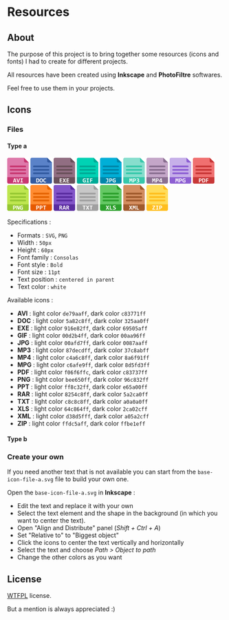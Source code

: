 # Resources

## About

The purpose of this project is to bring together some resources (icons and fonts) I had to create for different projects.

All resources have been created using **Inkscape** and **PhotoFiltre** softwares.

Feel free to use them in your projects.

## Icons

### Files

#### Type a

![icon-file-a-avi](icons/file/png/icon-file-a-avi.png?raw=true "icon-file-a-avi")
![icon-file-a-doc](icons/file/png/icon-file-a-doc.png?raw=true "icon-file-a-doc")
![icon-file-a-exe](icons/file/png/icon-file-a-exe.png?raw=true "icon-file-a-exe")
![icon-file-a-gif](icons/file/png/icon-file-a-gif.png?raw=true "icon-file-a-gif")
![icon-file-a-jpg](icons/file/png/icon-file-a-jpg.png?raw=true "icon-file-a-jpg")
![icon-file-a-mp3](icons/file/png/icon-file-a-mp3.png?raw=true "icon-file-a-mp3")
![icon-file-a-mp4](icons/file/png/icon-file-a-mp4.png?raw=true "icon-file-a-mp4")
![icon-file-a-mpg](icons/file/png/icon-file-a-mpg.png?raw=true "icon-file-a-mpg")
![icon-file-a-pdf](icons/file/png/icon-file-a-pdf.png?raw=true "icon-file-a-pdf")
![icon-file-a-png](icons/file/png/icon-file-a-png.png?raw=true "icon-file-a-png")
![icon-file-a-ppt](icons/file/png/icon-file-a-ppt.png?raw=true "icon-file-a-ppt")
![icon-file-a-rar](icons/file/png/icon-file-a-rar.png?raw=true "icon-file-a-rar")
![icon-file-a-txt](icons/file/png/icon-file-a-txt.png?raw=true "icon-file-a-txt")
![icon-file-a-xls](icons/file/png/icon-file-a-xls.png?raw=true "icon-file-a-xls")
![icon-file-a-xml](icons/file/png/icon-file-a-xml.png?raw=true "icon-file-a-xml")
![icon-file-a-zip](icons/file/png/icon-file-a-zip.png?raw=true "icon-file-a-zip")

Specifications :
- Formats : `SVG`, `PNG`
- Width : `50px`
- Height : `60px`
- Font family : `Consolas`
- Font style : `Bold`
- Font size : `11pt`
- Text position : `centered in parent`
- Text color : `white`

Available icons :
- **AVI** : light color `de79aaff`, dark color `c83771ff`
- **DOC** : light color `5a82c8ff`, dark color `325aa0ff`
- **EXE** : light color `916e82ff`, dark color `69505aff`
- **GIF** : light color `00d2b4ff`, dark color `00aa96ff`
- **JPG** : light color `00afd7ff`, dark color `0087aaff`
- **MP3** : light color `87decdff`, dark color `37c8abff`
- **MP4** : light color `c4a6c8ff`, dark color `8a6f91ff`
- **MPG** : light color `c6afe9ff`, dark color `8d5fd3ff`
- **PDF** : light color `f06f6ffc`, dark color `c83737ff`
- **PNG** : light color `bee650ff`, dark color `96c832ff`
- **PPT** : light color `ff8c32ff`, dark color `e65a00ff`
- **RAR** : light color `8254c8ff`, dark color `5a2ca0ff`
- **TXT** : light color `c8c8c8ff`, dark color `a0a0a0ff`
- **XLS** : light color `64c864ff`, dark color `2ca02cff`
- **XML** : light color `d38d5fff`, dark color `a05a2cff`
- **ZIP** : light color `ffdc5aff`, dark color `ffbe1eff`

#### Type b

### Create your own

If you need another text that is not available you can start from the `base-icon-file-a.svg` file to build your own one.

Open the `base-icon-file-a.svg` in **Inkscape** :
- Edit the text and replace it with your own
- Select the text element and the shape in the background (in which you want to center the text).
- Open "Align and Distribute" panel (_Shift + Ctrl + A_)
- Set "Relative to" to "Biggest object"
- Click the icons to center the text vertically and horizontally
- Select the text and choose _Path > Object to path_
- Change the other colors as you want

## License

[WTFPL](http://www.wtfpl.net/) license.

But a mention is always appreciated :)